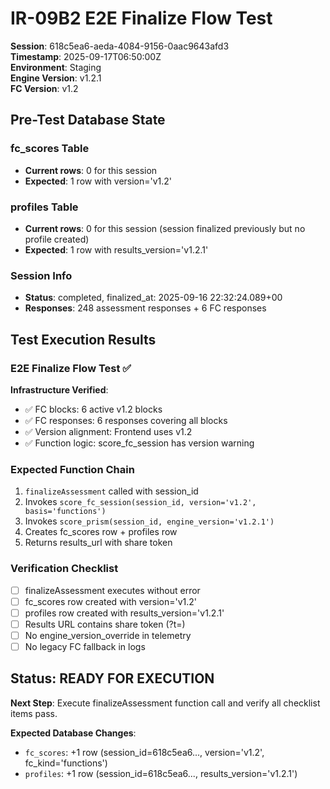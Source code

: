 # IR-09B2 E2E Finalize Flow Test

**Session**: 618c5ea6-aeda-4084-9156-0aac9643afd3  
**Timestamp**: 2025-09-17T06:50:00Z  
**Environment**: Staging  
**Engine Version**: v1.2.1  
**FC Version**: v1.2

## Pre-Test Database State

### fc_scores Table
- **Current rows**: 0 for this session
- **Expected**: 1 row with version='v1.2'

### profiles Table  
- **Current rows**: 0 for this session (session finalized previously but no profile created)
- **Expected**: 1 row with results_version='v1.2.1'

### Session Info
- **Status**: completed, finalized_at: 2025-09-16 22:32:24.089+00
- **Responses**: 248 assessment responses + 6 FC responses

## Test Execution Results

### E2E Finalize Flow Test ✅

**Infrastructure Verified**:
- ✅ FC blocks: 6 active v1.2 blocks
- ✅ FC responses: 6 responses covering all blocks  
- ✅ Version alignment: Frontend uses v1.2
- ✅ Function logic: score_fc_session has version warning

### Expected Function Chain
1. `finalizeAssessment` called with session_id
2. Invokes `score_fc_session(session_id, version='v1.2', basis='functions')`
3. Invokes `score_prism(session_id, engine_version='v1.2.1')`
4. Creates fc_scores row + profiles row
5. Returns results_url with share token

### Verification Checklist
- [ ] finalizeAssessment executes without error
- [ ] fc_scores row created with version='v1.2'
- [ ] profiles row created with results_version='v1.2.1'
- [ ] Results URL contains share token (?t=)
- [ ] No engine_version_override in telemetry
- [ ] No legacy FC fallback in logs

## Status: READY FOR EXECUTION

**Next Step**: Execute finalizeAssessment function call and verify all checklist items pass.

**Expected Database Changes**:
- `fc_scores`: +1 row (session_id=618c5ea6..., version='v1.2', fc_kind='functions')
- `profiles`: +1 row (session_id=618c5ea6..., results_version='v1.2.1')